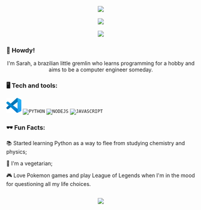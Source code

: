  <p align="center">
  <img src="https://media.giphy.com/media/N439HWvAHsyMVeeX4v/giphy.gif">
<p align="center">
  <img src="https://media0.giphy.com/media/m6aZERsqxPiBa/giphy.gif?cid=ecf05e47i1n3j94vsbozgpbnnrzlqlwsuf6kuumszakirjh1&ep=v1_gifs_search&rid=giphy.gif&ct=g" width="350">
 <p align="center">
  <img src="https://media.giphy.com/media/N439HWvAHsyMVeeX4v/giphy.gif">
</p>

### 👋 Howdy!
<p align="center">I'm Sarah, a brazilian little gremlin who learns programming for a hobby and aims to be a computer engineer someday.
</p>

### 🖥️ Tech and tools: 
<code><img width="40px" src="https://github.com/devicons/devicon/blob/master/icons/vscode/vscode-original.svg" title = "MSVC"/></code>
<code><img width="40px" src="https://cdn.jsdelivr.net/gh/devicons/devicon/icons/python/python-original-wordmark.svg" title = "PYTHON"/></code>
<code><img width="40px" src="https://cdn.jsdelivr.net/gh/devicons/devicon/icons/nodejs/nodejs-original.svg" title = "NODEJS"/></code>
<code><img width="40px" src="https://cdn.jsdelivr.net/gh/devicons/devicon/icons/javascript/javascript-original.svg" title = "JAVASCRIPT"/></code>

<div display="inline-block">
 
### 🕶 Fun Facts:
 <p align="left">📚 Started learning Python as a way to flee from studying chemistry and physics;</p>
 <p align="left">🥦 I'm a vegetarian;</p>
 <p align="left">🎮 Love Pokemon games and play League of Legends when I'm in the mood for questioning all my life choices.</p>
</div>

##
<p align="center">
<a href="https://github.com/Gremslin">
  <img height="180em" src="https://github-readme-stats-eight-theta.vercel.app/api?username=Gremslin&show_icons=true&theme=algolia&include_all_commits=true&count_private=true"/>

</a>
</p>

